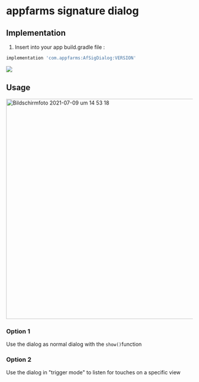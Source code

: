 # appfarms signature dialog 

## Implementation 
1. Insert into your app build.gradle file :
```gradle 
implementation 'com.appfarms:AfSigDialog:VERSION'
```
[![](https://jitpack.io/v/appfarms-knispel/afSignatureLib.svg)](https://jitpack.io/#appfarms-knispel/afSignatureLib)

## Usage

<img width="593" alt="Bildschirmfoto 2021-07-09 um 14 53 18" src="https://user-images.githubusercontent.com/87187093/125080756-79b4c000-e0c5-11eb-94ec-84e255094380.png">

### Option 1
Use the dialog as normal dialog with the ```show()```function

### Option 2
Use the dialog in "trigger mode" to listen for touches on a specific view
